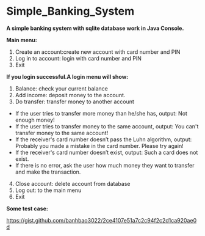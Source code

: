 # Simple_Banking_System
**A simple banking system with sqlite database work in Java Console.**

**Main menu:**
1. Create an account:create new account with card number and PIN
2. Log in to account: login with card number and PIN
0. Exit

**If you login successful.A login menu will show:**
1. Balance: check your current balance
2. Add income: deposit money to the account.
3. Do transfer: transfer money to another account
* If the user tries to transfer more money than he/she has, output: Not enough money!
* If the user tries to transfer money to the same account, output: You can't transfer money to the same account!
* If the receiver's card number doesn’t pass the Luhn algorithm, output: Probably you made a mistake in the card number. Please try again!
* If the receiver's card number doesn’t exist, output: Such a card does not exist.
* If there is no error, ask the user how much money they want to transfer and make the transaction.
4. Close account: delete account from database
5. Log out: to the main menu
0. Exit

**Some test case:**

https://gist.github.com/banhbao3022/2ce4107e51a7c2c94f2c2d1ca920ae0d
